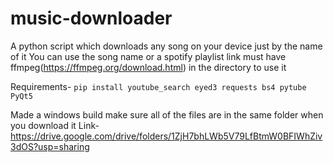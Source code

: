 # music-downloader
A python script which downloads any song on your device just by the name of it
You can use the song name or a spotify playlist link
must have ffmpeg(https://ffmpeg.org/download.html) in the directory to use it

Requirements-
`pip install youtube_search eyed3 requests bs4 pytube PyQt5`


Made a windows build make sure all of the files are in the same folder when you download it
Link-https://drive.google.com/drive/folders/1ZjH7bhLWb5V79LfBtmW0BFIWhZiv3dOS?usp=sharing
